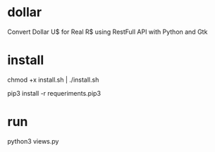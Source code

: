 # dollar
Convert Dollar U$ for Real R$ using RestFull API with Python and Gtk 

# install
chmod +x install.sh | ./install.sh

pip3 install -r requeriments.pip3


# run

python3 views.py

